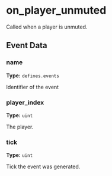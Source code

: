 # on_player_unmuted

Called when a player is unmuted.

## Event Data

### name

**Type:** `defines.events`

Identifier of the event

### player_index

**Type:** `uint`

The player.

### tick

**Type:** `uint`

Tick the event was generated.

